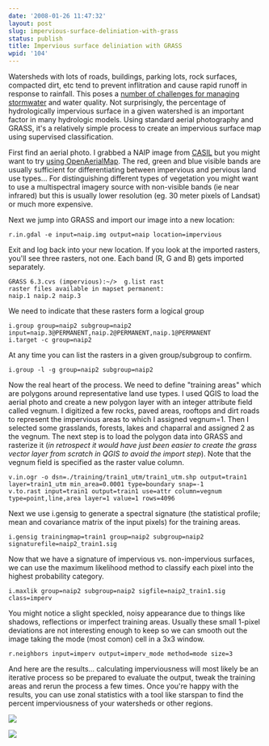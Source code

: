 ```yaml
---
date: '2008-01-26 11:47:32'
layout: post
slug: impervious-surface-deliniation-with-grass
status: publish
title: Impervious surface deliniation with GRASS
wpid: '104'
---
```


Watersheds with lots of roads, buildings, parking lots, rock surfaces, compacted dirt, etc tend to prevent inflitration and cause rapid runoff in response to rainfall. This poses a [number of challenges for managing stormwater](http://chesapeake.towson.edu/landscape/impervious/what_imp.asp) and water quality. Not surprisingly, the percentage of hydrologically impervious surface in a given watershed is an important factor in many hydrologic models. Using standard aerial photography and GRASS, it's a relatively simple process to create an impervious surface map using supervised classification.

First find an aerial photo. I grabbed a NAIP image from [CASIL](http://new.casil.ucdavis.edu/casil/remote_sensing/naip_2005/county_mosaics/) but you might want to try [using OpenAerialMap](http://crschmidt.net/blog/archives/285/producing-a-large-image-from-openaerialmap/). The red, green and blue visible bands are usually sufficient for differentiating between impervious and pervious land use types... For distinguishing different types of vegetation you might want to use a multispectral imagery source with non-visible bands (ie near infrared) but this is usually lower resolution (eg. 30 meter pixels of Landsat) or much more expensive.

Next we jump into GRASS and import our image into a new location:

    
    r.in.gdal -e input=naip.img output=naip location=impervious



Exit and log back into your new location. If you look at the imported rasters, you'll see three rasters, not one. Each band (R, G and B) gets imported separately.

    
    GRASS 6.3.cvs (impervious):~/>  g.list rast
    raster files available in mapset permanent:
    naip.1 naip.2 naip.3 


 
We need to indicate that these rasters form a logical group

    
    i.group group=naip2 subgroup=naip2 input=naip.3@PERMANENT,naip.2@PERMANENT,naip.1@PERMANENT
    i.target -c group=naip2



At any time you can list the rasters in a given group/subgroup to confirm.

    
    i.group -l -g group=naip2 subgroup=naip2



Now the real heart of the process. We need to define "training areas" which are polygons around representative land use types. I used QGIS to load the aerial photo and create a new polygon layer with an integer attribute field called vegnum. I digitized a few rocks, paved areas, rooftops and dirt roads to represent the impervious areas to which I assigned vegnum=1. Then I selected some grasslands, forests, lakes and chaparral  and assigned 2 as the vegnum. The next step is to load the polygon data into GRASS and rasterize it (_in retrospect it would have just been easier to create the grass vector layer from scratch in QGIS to avoid the import step_). Note that the vegnum field is specified as the raster value column.


    
    v.in.ogr -o dsn=./training/train1_utm/train1_utm.shp output=train1 layer=train1_utm min_area=0.0001 type=boundary snap=-1
    v.to.rast input=train1 output=train1 use=attr column=vegnum type=point,line,area layer=1 value=1 rows=4096



Next we use i.gensig to generate a spectral signature (the statistical profile; mean and covariance matrix of the input pixels) for the training areas.  

    
    i.gensig trainingmap=train1 group=naip2 subgroup=naip2 signaturefile=naip2_train1.sig



Now that we have a signature of impervious vs. non-impervious surfaces, we can use the maximum likelihood method to classify each pixel into the highest probability category.

    
    i.maxlik group=naip2 subgroup=naip2 sigfile=naip2_train1.sig class=imperv



You might notice a slight speckled, noisy appearance due to things like shadows, reflections or imperfect training areas. Usually these small 1-pixel deviations are not interesting enough to keep so we can smooth out the image taking the mode (most comon) cell in a 3x3 window.

    
    r.neighbors input=imperv output=imperv_mode method=mode size=3 



And here are the results... calculating imperviousness will most likely be an iterative process so be prepared to evaluate the output, tweak the training areas and rerun the process a few times. Once you're happy with the results, you can use zonal statistics with a tool like starspan to find the percent imperviousness of your watersheds or other regions.

![](/img/aerial.jpg)

![](/img/imperv_smooth.png)

